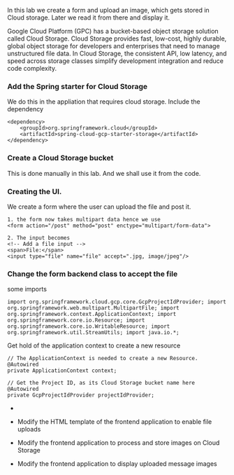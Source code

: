 In this lab we create a form and upload an image, which gets stored in Cloud storage. Later we read it from there and display it. 

Google Cloud Platform (GPC) has a bucket-based object storage solution called Cloud Storage. Cloud Storage provides fast, low-cost, highly durable, global object storage for developers and enterprises that need to manage unstructured file data. In Cloud Storage, the consistent API, low latency, and speed across storage classes simplify development integration and reduce code complexity.

### Add the Spring starter for Cloud Storage
We do this in the appliation that requires cloud storage. Include the dependency
```
<dependency>
    <groupId>org.springframework.cloud</groupId>
    <artifactId>spring-cloud-gcp-starter-storage</artifactId>
</dependency>

```
### Create a Cloud Storage bucket
 This is done manually in this lab. And we shall use it from the code. 

### Creating the UI. 
We create a form where the user can upload the file and post it. 

```
1. the form now takes multipart data hence we use
<form action="/post" method="post" enctype="multipart/form-data">

2. The input becomes
<!-- Add a file input --> 
<span>File:</span>
<input type="file" name="file" accept=".jpg, image/jpeg"/>
```
### Change the form backend class to accept the file
some imports
```
import org.springframework.cloud.gcp.core.GcpProjectIdProvider; import org.springframework.web.multipart.MultipartFile; import org.springframework.context.ApplicationContext; import org.springframework.core.io.Resource; import org.springframework.core.io.WritableResource; import org.springframework.util.StreamUtils; import java.io.*;
```

Get hold of the application context to create a new resource

```
// The ApplicationContext is needed to create a new Resource.
@Autowired
private ApplicationContext context;

// Get the Project ID, as its Cloud Storage bucket name here
@Autowired
private GcpProjectIdProvider projectIdProvider;

```


-      
-   Modify the HTML template of the frontend application to enable file uploads
    
-   Modify the frontend application to process and store images on Cloud Storage
    
-   Modify the frontend application to display uploaded message images
<!--stackedit_data:
eyJoaXN0b3J5IjpbNzI4NTQ2MDk5LC0xODEzNDU3MTY5XX0=
-->